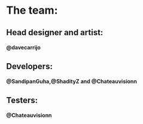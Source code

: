 # The team:
## Head designer and artist:
#### @davecarrijo


## Developers:
#### @SandipanGuha,@ShadityZ and @Chateauvisionn


## Testers:
#### @Chateauvisionn
